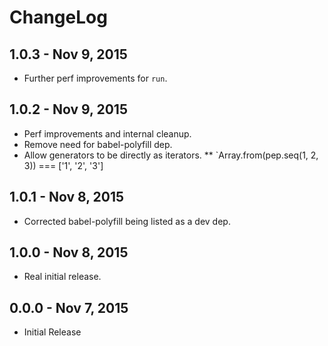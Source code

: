 # ChangeLog #

## 1.0.3 - Nov 9, 2015
* Further perf improvements for `run`.

## 1.0.2 - Nov 9, 2015
* Perf improvements and internal cleanup.
* Remove need for babel-polyfill dep.
* Allow generators to be directly as iterators.
** `Array.from(pep.seq(1, 2, 3)) === ['1', '2', '3']

## 1.0.1 - Nov 8, 2015
* Corrected babel-polyfill being listed as a dev dep.

## 1.0.0 - Nov 8, 2015
* Real initial release.

## 0.0.0 - Nov 7, 2015
* Initial Release
